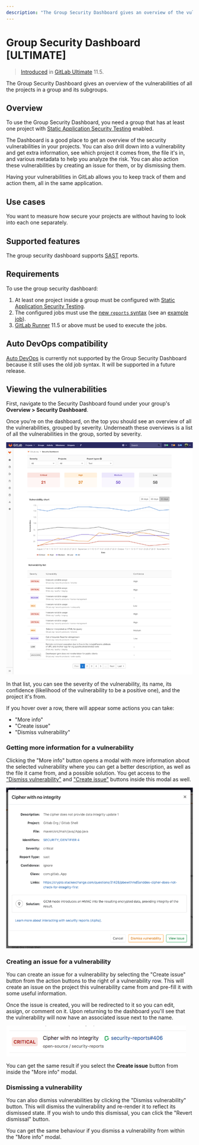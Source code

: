 ```yaml
---
description: "The Group Security Dashboard gives an overview of the vulnerabilities of all the projects in a group and its subgroups."
---
```


# Group Security Dashboard **[ULTIMATE]**

> [Introduced](https://gitlab.com/gitlab-org/gitlab-ee/issues/6709) in
  [GitLab Ultimate](https://about.gitlab.com/pricing) 11.5.

The Group Security Dashboard gives an overview of the vulnerabilities of all the
projects in a group and its subgroups.

## Overview

To use the Group Security Dashboard, you need a group that has at least one
project with [Static Application Security Testing](../../project/merge_requests/sast.md)
enabled.

The Dashboard is a good place to get an overview of the security vulnerabilities in your projects.
You can also drill down into a vulnerability and get extra information, see which
project it comes from, the file it's in, and various metadata to help you analyze
the risk. You can also action these vulnerabilities by creating an issue for them, or by dismissing them.

Having your vulnerabilities in GitLab allows you to keep track of them and action them, all in the same application.

## Use cases

You want to measure how secure your projects are without having to look into
each one separately.

## Supported features

The group security dashboard supports [SAST](../../project/merge_requests/sast.md) reports.

## Requirements

To use the group security dashboard:

1. At least one project inside a group must be configured with
   [Static Application Security Testing](../../project/merge_requests/sast.md).
2. The configured jobs must use the [new `reports` syntax](../../../ci/yaml/README.md#artifactsreports) (see an [example job](../../../ci/examples/sast.md)).
3. [GitLab Runner](https://docs.gitlab.com/runner/) 11.5 or above must be used to execute the jobs.

## Auto DevOps compatibility

[Auto DevOps](../../../topics/autodevops/index.md) is currently not supported by
the Group Security Dashboard because it still uses the old job syntax. It will
be supported in a future release.

## Viewing the vulnerabilities

First, navigate to the Security Dashboard found under your group's
**Overview > Security Dashboard**.

Once you're on the dashboard, on the top you should see an overview of all the
vulnerabilities, grouped by severity. Underneath these overviews is a list of
all the vulnerabilities in the group, sorted by severity.

![dashboard with action buttons](img/dashboard.png)

In that list, you can see the severity of the vulnerability, its name, its
confidence (likelihood of the vulnerability to be a positive one), and the project
it's from.

If you hover over a row, there will appear some actions you can take:

- "More info"
- "Create issue"
- "Dismiss vulnerability"

### Getting more information for a vulnerability

Clicking the "More info" button opens a modal with more information about the
selected vulnerability where you can get a better description, as well as the
file it came from, and a possible solution. You get access to the
["Dismiss vulnerability"](#dismissing-a-vulnerability) and
["Create issue"](#creating-an-issue-for-a-vulnerability) buttons inside this
modal as well.

![more info modal](img/modal.png)

### Creating an issue for a vulnerability

You can create an issue for a vulnerability by selecting the "Create issue"
button from the action buttons to the right of a vulnerability row.
This will create an issue on the project this vulnerability came from and pre-fill
it with some useful information.

Once the issue is created, you will be redirected to it so you can edit, assign,
or comment on it. Upon returning to the dashboard you'll see that the vulnerability
will now have an associated issue next to the name.

![linked issue](img/issue.png)

You can get the same result if you select the **Create issue** button from inside
the "More info" modal.

### Dismissing a vulnerability

You can also dismiss vulnerabilities by clicking the "Dismiss vulnerability" button.
This will dismiss the vulnerability and re-render it to reflect its dismissed state.
If you wish to undo this dismissal, you can click the "Revert dismissal" button.

You can get the same behaviour if you dismiss a vulnerability from within the
"More info" modal.
